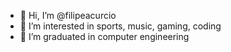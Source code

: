 - 👋 Hi, I’m @filipeacurcio
- 👀 I’m interested in sports, music, gaming, coding
- 🌱 I’m graduated in computer engineering

<!---
fazercraft/fazercraft is a ✨ special ✨ repository because its `README.md` (this file) appears on your GitHub profile.
You can click the Preview link to take a look at your changes.
--->
